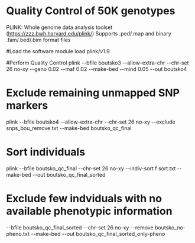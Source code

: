 # Quality Control of 50K genotypes
PLINK: Whole genome data analysis toolset (https://zzz.bwh.harvard.edu/plink/)
Supports .ped/.map and binary .fam/.bed/.bim format files

#Load the software
module load plink/v1.9

#Perform Quality Control
plink --bfile boutsko3 --allow-extra-chr --chr-set 26 no-xy --geno 0.02 --maf 0.02 --make-bed --mind 0.05 --out boutsko4

# Exclude remaining unmapped SNP markers 
plink --bfile boutsko4 --allow-extra-chr --chr-set 26 no-xy --exclude snps_bou_remove.txt --make-bed boutsko_qc_final

# Sort individuals
plink --bfile boutsko_qc_final --chr-set 26 no-xy --indiv-sort f sort.txt --make-bed --out boutsko_qc_final_sorted

# Exclude few indviduals with no available phenotypic information 
--bfile boutsko_qc_final_sorted --chr-set 26 no-xy --remove boutsko_no-pheno.txt --make-bed --out boutsko_qc_final_sorted_only-pheno
